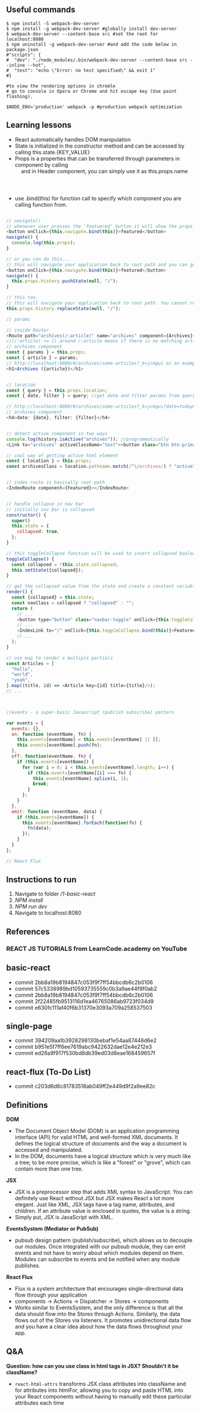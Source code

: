 ## Useful commands

```
$ npm install -S webpack-dev-server
$ npm install -g webpack-dev-server #globally install dev-server
$ webpack-dev-server --content-base src #set the root for localhost:8080
$ npm uninstall -g webpack-dev-server #and add the code below in package.json
#"scripts": {
#  "dev": "./node_modules/.bin/webpack-dev-server --content-base src --inline --hot",
#  "test": "echo \"Error: no test specified\" && exit 1"
#}

#to view the rendering options in chromle
# go to console in Opera or Chrome and hit escape key (Use paint flashing).

$NODE_ENV='production' webpack -p #production webpack optimization
```

## Learning lessons


* React automatically handles DOM manipulation
* State is initialized in the constructor method and can be accessed by calling this.state.{KEY_VALUE}
* Props is a properties that can be transferred through parameters in component by calling <Header name={VALUE}/> and in Header component, you can simply use it as this.props.name
* use .bind(this) for function call to specify which component you are calling function from.
```js

// navigate()
// whenever user presses the 'featuered' button it will show the props on console
<button onClick={this.navigate.bind(this)}>featured</button>
navigate() {
  console.log(this.props);
}

// or you can do this...
// this will navigate your application back to root path and you can go back to your previous state when used browser back button
<button onClick={this.navigate.bind(this)}>featured</button>
navigate() {
  this.props.history.pushState(null, "/");
}

// this too.
// this will navigate your application back to root path. You cannot reverse your action though because you replaced the state.
this.props.history.replaceState(null, "/");

// params

// inside Router
<Route path="archives(/:article)" name="archives" component={Archives}></Route>
//(/:article) <= () around /:article means if there is no matching article, it will render all archives
// archives component
const { params } = this.props;
const { article } = params;
// http://localhost:8080/#/archives/some-articles?_k=jcmgui as an example url
<h1>Archives ({article})</h1>


// location
const { query } = this.props.location;
const { date, filter } = query; //get date and filter params from query param.

// http://localhost:8080/#/archives/some-articles?_k=jcmgui?date=today&filter=none, ?date=today&filter=none is the location param.
// archives component
<h4>date: {date}, filter: {filter}</h4>


// detect active component in two ways
console.log(history.isActive("archives")); //programmatically
<Link to="archives" activeClassName="test"><button class="btn btn-primary">archives</button></Link> // systematically using activeClassName

// cool way of getting active html element
const { location } = this.props;
const archivesClass = location.pathname.match(/^\/archives/) ? "active" : ""; //this will return true if it is matched pathname


// index route is basically root path
<IndexRoute component={Featured}></IndexRoute>


// handle collapse in nav bar
// initially nav bar is collapsed
constructor() {
  super()
  this.state = {
    collapsed: true,
  };
}

// this toggleCollapse function will be used to invert collapsed boolean and update the state.
toggleCollapse() {
  const collapsed = !this.state.collapsed;
  this.setState({collapsed});
}

// get the collapsed value from the state and create a constant variable based on collapsed
render() {
  const {collapsed} = this.state;
  const navClass = collapsed ? "collapsed" : "";
  return (
    // ...
    <button type="button" class="navbar-toggle" onClick={this.toggleCollapse.bind(this)} >
    // ...
    <IndexLink to="/" onClick={this.toggleCollapse.bind(this)}>Featured</IndexLink>
    // ...
  );
}

// use map to render a multiple partials
const Articles = [
  "hello",
  "world",
  "yeah",
].map((title, id) => <Article key={id} title={title}/>);
// ...



//events - a super-basic Javascript (publish subscribe) pattern

var events = {
  events: {},
  on: function (eventName, fn) {
    this.events[eventName] = this.events[eventName] || [];
    this.events[eventName].push(fn);
  },
  off: function(eventName, fn) {
    if (this.events[eventName]) {
      for (var i = 0; i < this.events[eventName].length; i++) {
        if (this.events[eventName][i] === fn) {
          this.events[eventName].splice(i, 1);
          break;
        }
      };
    }
  },
  emit: function (eventName, data) {
    if (this.events[eventName]) {
      this.events[eventName].forEach(function(fn) {
        fn(data);
      });
    }
  }
};

// React Flux


```

## Instructions to run
1. Navigate to folder */1-basic-react*
2. *NPM install*
3. *NPM run dev*
4. Navigate to localhost:8080

## References
### REACT JS TUTORIALS from LearnCode.academy on YouTube


## basic-react
* commit 2bb8a19b8194847c053f9f7ff54bbcdb6c2b0106
* commit 57c5338989bd10593735559c0b3a9ae44f9f0ab2
* commit 2bb8a19b8194847c053f9f7ff54bbcdb6c2b0106
* commit 2f22485fb9513116d1ea46765086ab9723f034d9
* commit e630fc111af40f6b31370e3093a709a258537503

## single-page
* commit 394209aa1b3928298130bebaf1e54aa87448d6e2
* commit b951e5f7ff6ee7619abc9422632dae12e4e212e3
* commit ed26a9f917f530bd8db39ed03d8eae168459657f

## react-flux (To-Do List)
* commit c203d6d6c81783518ab049ff2e449d9f2a9ee82c


## Definitions

**DOM**
* The Document Object Model (DOM) is an application programming interface (API) for valid HTML and well-formed XML documents. It defines the logical structure of documents and the way a document is accessed and manipulated.
* In the DOM, documents have a logical structure which is very much like a tree; to be more precise, which is like a "forest" or "grove", which can contain more than one tree.

**JSX**
* JSX is a preprocessor step that adds XML syntax to JavaScript. You can definitely use React without JSX but JSX makes React a lot more elegant. Just like XML, JSX tags have a tag name, attributes, and children. If an attribute value is enclosed in quotes, the value is a string.
* Simply put, JSX is JavaScript with XML.

**EventsSystem (Mediator or PubSub)**
* pubsub design pattern (publish/subscribe), which allows us to decouple our modules. Once integrated with our pubsub module, they can emit events and not have to worry about which modules depend on them. Modules can subscribe to events and be notified when any module publishes.

**React Flux**
* Flux is a system architecture that encourages single-directional data flow through your application
* components -> Actions -> Dispatcher -> Stores -> components
* Works similar to EventsSystem, and the only difference is that all the data should flow into the Stores through Actions. Similarly, the data flows out of the Stores via listeners. It promotes unidirectional data flow and you have a clear idea about how the data flows throughout your app.

## Q&A

**Question: how can you use class in html tags in JSX? Shouldn't it be className?**
* ```react-html-attrs``` transforms JSX class attributes into className and for attributes into htmlFor, allowing you to copy and paste HTML into your React components without having to manually edit these particular attributes each time
